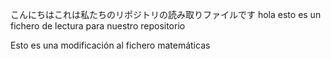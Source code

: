 
こんにちはこれは私たちのリポジトリの読み取りファイルです
hola esto es un fichero de lectura para nuestro repositorio

Esto es una modificación al fichero matemáticas
